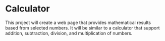 # Calculator
This project will create a web page that provides mathematical results based from selected numbers. It will be similar to a calculator that support addition, subtraction, division, and multiplication of numbers.
